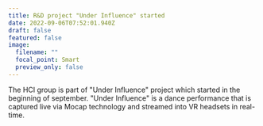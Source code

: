 ```yaml
---
title: R&D project "Under Influence" started
date: 2022-09-06T07:52:01.940Z
draft: false
featured: false
image:
  filename: ""
  focal_point: Smart
  preview_only: false
---
```

The HCI group is part of "Under Influence" project which started in the beginning of september. "Under Influence" is a dance performance that is captured live via Mocap technology and streamed into VR headsets in real-time.